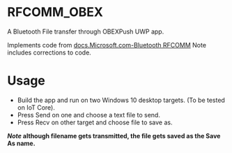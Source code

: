 # RFCOMM_OBEX
A Bluetooth File transfer through OBEXPush UWP app.

Implements code from [docs.Microsoft.com-Bluetooth RFCOMM](https://docs.microsoft.com/en-us/windows/uwp/devices-sensors/send-or-receive-files-with-rfcomm)
Note includes corrections to code.

# Usage
- Build the app and run on two Windows 10 desktop targets. (To be tested on IoT Core).
- Press Send on one and choose a text file to send.
- Press Recv on other target and choose file to save as. 

***Note* although filename gets transmitted, the file gets saved as the Save As name.**

